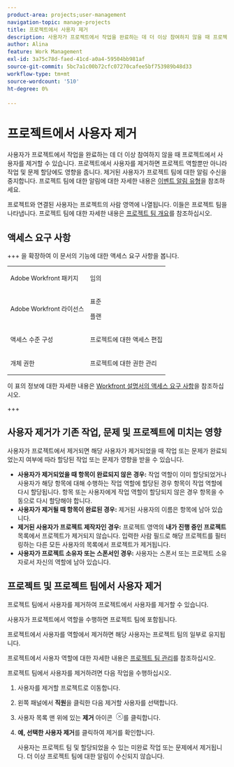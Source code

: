 ```yaml
---
product-area: projects;user-management
navigation-topic: manage-projects
title: 프로젝트에서 사용자 제거
description: 사용자가 프로젝트에서 작업을 완료하는 데 더 이상 참여하지 않을 때 프로젝트에서 사용자를 제거할 수 있습니다.
author: Alina
feature: Work Management
exl-id: 3a75c78d-faed-41cd-a0a4-59504bb981af
source-git-commit: 5bc7a1c00b72cfc07270cafee5bf753989b48d33
workflow-type: tm+mt
source-wordcount: '510'
ht-degree: 0%

---
```


# 프로젝트에서 사용자 제거

사용자가 프로젝트에서 작업을 완료하는 데 더 이상 참여하지 않을 때 프로젝트에서 사용자를 제거할 수 있습니다. 프로젝트에서 사용자를 제거하면 프로젝트 역할뿐만 아니라 작업 및 문제 할당에도 영향을 줍니다. 제거된 사용자가 프로젝트 팀에 대한 알림 수신을 중지합니다. 프로젝트 팀에 대한 알림에 대한 자세한 내용은 [이벤트 알림 유형](../../../administration-and-setup/manage-workfront/emails/event-notifications-available-in-wf.md)을 참조하세요.

프로젝트와 연결된 사용자는 프로젝트의 사람 영역에 나열됩니다. 이들은 프로젝트 팀을 나타냅니다. 프로젝트 팀에 대한 자세한 내용은 [프로젝트 팀 개요](../../../manage-work/projects/planning-a-project/project-team-overview.md)를 참조하십시오.

## 액세스 요구 사항

+++ 을 확장하여 이 문서의 기능에 대한 액세스 요구 사항을 봅니다. 

<table style="table-layout:auto"> 
 <col> 
 <col> 
 <tbody> 
  <tr> 
   <td role="rowheader">Adobe Workfront 패키지</td> 
   <td> <p>임의</p> </td> 
  </tr> 
  <tr> 
   <td role="rowheader">Adobe Workfront 라이선스</td> 
   <td> <p>표준</p> 
   <p>플랜</p> </td> 
  </tr> 
  <tr> 
   <td role="rowheader">액세스 수준 구성</td> 
   <td> <p>프로젝트에 대한 액세스 편집</p> </td> 
  </tr> 
  <tr> 
   <td role="rowheader">개체 권한</td> 
   <td> <p>프로젝트에 대한 권한 관리</p> </td> 
  </tr> 
 </tbody> 
</table>

이 표의 정보에 대한 자세한 내용은 [Workfront 설명서의 액세스 요구 사항](/help/quicksilver/administration-and-setup/add-users/access-levels-and-object-permissions/access-level-requirements-in-documentation.md)을 참조하십시오.

+++

<!--Old:

<table style="table-layout:auto"> 
 <col> 
 <col> 
 <tbody> 
  <tr> 
   <td role="rowheader">Adobe Workfront plan*</td> 
   <td> <p>Any</p> </td> 
  </tr> 
  <tr> 
   <td role="rowheader">Adobe Workfront license*</td> 
   <td> <p>Plan </p> </td> 
  </tr> 
  <tr> 
   <td role="rowheader">Access level configurations*</td> 
   <td> <p>Edit access to Projects</p> <p><b>NOTE</b>
   
   If you still don't have access, ask your Workfront administrator if they set additional restrictions in your access level. For information on how a Workfront administrator can modify your access level, see <a href="../../../administration-and-setup/add-users/configure-and-grant-access/create-modify-access-levels.md" class="MCXref xref">Create or modify custom access levels</a>.</p> </td> 
  </tr> 
  <tr> 
   <td role="rowheader">Object permissions</td> 
   <td> <p>Manage permissions on the project</p> <p>For information on requesting additional access, see <a href="../../../workfront-basics/grant-and-request-access-to-objects/request-access.md" class="MCXref xref">Request access to objects </a>.</p> </td> 
  </tr> 
 </tbody> 
</table>-->

## 사용자 제거가 기존 작업, 문제 및 프로젝트에 미치는 영향

사용자가 프로젝트에서 제거되면 해당 사용자가 제거되었을 때 작업 또는 문제가 완료되었는지 여부에 따라 할당된 작업 또는 문제가 영향을 받을 수 있습니다.

* **사용자가 제거되었을 때 항목이 완료되지 않은 경우:** 작업 역할이 이미 할당되었거나 사용자가 해당 항목에 대해 수행하는 작업 역할에 할당된 경우 항목이 작업 역할에 다시 할당됩니다. 항목 또는 사용자에게 작업 역할이 할당되지 않은 경우 항목을 수동으로 다시 할당해야 합니다.
* **사용자가 제거될 때 항목이 완료된 경우:** 제거된 사용자의 이름은 항목에 남아 있습니다.
* **제거된 사용자가 프로젝트 제작자인 경우:** 프로젝트 영역의 **내가 진행 중인 프로젝트** 목록에서 프로젝트가 제거되지 않습니다. 입력한 사람 필드로 해당 프로젝트를 필터링하는 다른 모든 사용자의 목록에서 프로젝트가 제거됩니다.
* **사용자가 프로젝트 소유자 또는 스폰서인 경우:** 사용자는 스폰서 또는 프로젝트 소유자로서 자신의 역할에 남아 있습니다.

## 프로젝트 및 프로젝트 팀에서 사용자 제거

프로젝트 팀에서 사용자를 제거하여 프로젝트에서 사용자를 제거할 수 있습니다.

사용자가 프로젝트에서 역할을 수행하면 프로젝트 팀에 포함됩니다.

프로젝트에서 사용자를 역할에서 제거하면 해당 사용자는 프로젝트 팀의 일부로 유지됩니다.

프로젝트에서 사용자 역할에 대한 자세한 내용은 [프로젝트 팀 관리](../planning-a-project/manage-project-team.md)를 참조하십시오.

프로젝트 팀에서 사용자를 제거하려면 다음 작업을 수행하십시오.

1. 사용자를 제거할 프로젝트로 이동합니다.

1. 왼쪽 패널에서 **직원**&#x200B;을 클릭한 다음 제거할 사용자를 선택합니다.

1. 사용자 목록 맨 위에 있는 **제거** 아이콘 ![항목 제거](assets/remove-icon---x-in-circle.png)를 클릭합니다.

1. **예, 선택한 사용자 제거**&#x200B;를 클릭하여 제거를 확인합니다.

   사용자는 프로젝트 팀 및 할당되었을 수 있는 미완료 작업 또는 문제에서 제거됩니다. 더 이상 프로젝트 팀에 대한 알림이 수신되지 않습니다.
